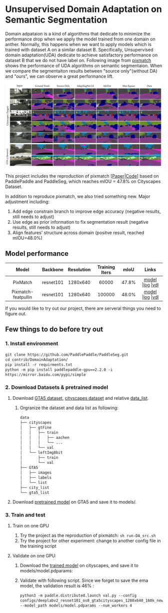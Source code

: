 # Unsupervised Domain Adaptation on Semantic Segmentation

Domain adpataion is a kind of algorithms that dedicate to minimize the performance drop when we apply the model trained from one domain on anther. Normally, this happens when we want to apply models which is trained with dataset A on a similar dataset B. Specifically, Unsupervised domain adaptation(UDA) dedicate to achieve satisfactory performance on dataset B that we do not have label on. Following image from [pixmatch](https://arxiv.org/abs/2105.08128) shows the performance of UDA algorithms on semantic segmentaion. When we compare the segmentaiton results between "source only"(without DA) and "ours", we can observe a great performance lift.

![image-20211116171626323](./docs/domain_adaptation.png)

This project includes the reproduction of pixmatch [[Paper](https://arxiv.org/abs/2105.08128)|[Code](https://github.com/lukemelas/pixmatch)] based on PaddlePaddle and PaddleSeg, which reaches mIOU = 47.8% on Cityscapes Dataset.

In addition to reproduce pixmatch, we also tried something new. Major adjustment including:

1. Add edge constrain branch to improve edge accuracy (negative results, still needs to adjust)
2. Use edge as prior information to fix segmentation result (negative results, still needs to adjust)
3. Align features' structure across domain (positve result, reached mIOU=48.0%)

## Model performance

|        Model        | Backbone  | Resolution | Training Iters | mIoU  |                            Links                             |
| :-----------------: | :-------: | :--------: | :------------: | :---: | :----------------------------------------------------------: |
|      PixMatch       | resnet101 |  1280x640  |     60000      | 47.8% | [model](https://bj.bcebos.com/paddleseg/domain_adaptation/gta5_to_cityscapes/pixmatch/model.pdparams) \|[log](https://bj.bcebos.com/paddleseg/domain_adaptation/gta5_to_cityscapes/pixmatch/train.log) \|[vdl](https://www.paddlepaddle.org.cn/paddle/visualdl/service/app/index?id=432b12ae9a79eedd0db35277835ee419) |
| Pixmatch-featpullin | resnet101 |  1280x640  |     100000     | 48.0% | [model](https://bj.bcebos.com/paddleseg/domain_adaptation/gta5_to_cityscapes/pixmatch_featpullin/model.pdparams) \|[log](https://bj.bcebos.com/paddleseg/domain_adaptation/gta5_to_cityscapes/pixmatch_featpullin/train.log) \|[vdl](https://www.paddlepaddle.org.cn/paddle/visualdl/service/app/scalar?id=77c2de204c9fb00844afb88dd42ba365) |

If you would like to try out our project, there are serveral things you need to figure out.

## Few things to do before try out

### 1. Install environment

```
git clone https://github.com/PaddlePaddle/PaddleSeg.git
cd contrib/DomainAdaptation/
pip install -r requirments.txt
python -m pip install paddlepaddle-gpu==2.2.0 -i https://mirror.baidu.com/pypi/simple
```

### 2. Download Datasets & pretrained model

1. Download [GTA5 dataset](https://download.visinf.tu-darmstadt.de/data/from_games/),  [cityscapes dataset](https://www.cityscapes-dataset.com/) and relative [data_list](https://github.com/lukemelas/pixmatch/tree/master/datasets).

   1. Orgranize the dataset and data list as following:

      ```
      data
      ├── cityscapes
      │   ├── gtFine
      │   │   ├── train
      │   │   │   ├── aachen
      │   │   │   └── ...
      │   │   └── val
      │   └── leftImg8bit
      │       ├── train
      │       └── val
      ├── GTA5
      │   ├── images
      │   ├── labels
      │   └── list
      ├── city_list
      └── gta5_list
      ```

2. Download [pretrained model](https://bj.bcebos.com/paddleseg/domain_adaptation/pretrained//gta5_pretrained.pdparams) on GTA5 and save it to models/.

### 3. Train and test

1. Train on one GPU

   1. Try the project as the reproduction of pixmatch:  `sh run-DA_src.sh`
   2. Try the project for other experiment:  change to another config file in the training script

2. Validate on one GPU:

   1. Download the [trained model](https://bj.bcebos.com/paddleseg/domain_adaptation/gta5_to_cityscapes/pixmatch/model.pdparams) on cityscapes, and save it to models/model.pdparams:

   2. Validate with following script. Since we forget to save the ema model, the validation result is 46% :

      ```
      python3 -m paddle.distributed.launch val.py --config configs/deeplabv2_resnet101_os8_gta5cityscapes_1280x640_160k_newds_gta5src.yml --model_path models/model.pdparams --num_workers 4
      ```
